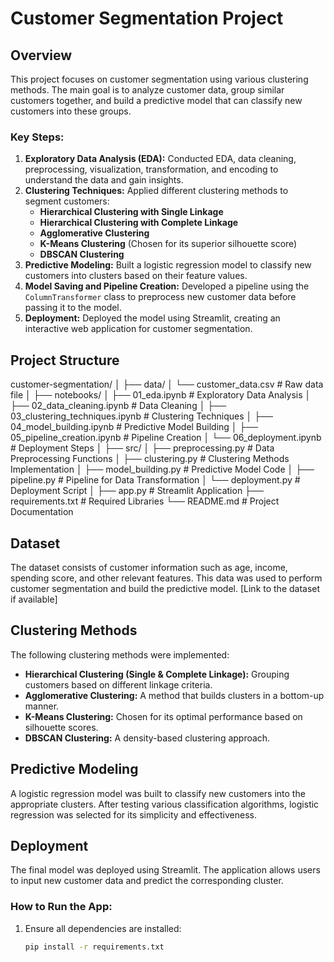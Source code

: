# Customer Segmentation Project

## Overview
This project focuses on customer segmentation using various clustering methods. The main goal is to analyze customer data, group similar customers together, and build a predictive model that can classify new customers into these groups. 

### Key Steps:
1. **Exploratory Data Analysis (EDA):** Conducted EDA, data cleaning, preprocessing, visualization, transformation, and encoding to understand the data and gain insights.
2. **Clustering Techniques:** Applied different clustering methods to segment customers:
   - **Hierarchical Clustering with Single Linkage**
   - **Hierarchical Clustering with Complete Linkage**
   - **Agglomerative Clustering**
   - **K-Means Clustering** (Chosen for its superior silhouette score)
   - **DBSCAN Clustering**
3. **Predictive Modeling:** Built a logistic regression model to classify new customers into clusters based on their feature values.
4. **Model Saving and Pipeline Creation:** Developed a pipeline using the `ColumnTransformer` class to preprocess new customer data before passing it to the model.
5. **Deployment:** Deployed the model using Streamlit, creating an interactive web application for customer segmentation.

## Project Structure
customer-segmentation/
│
├── data/
│ └── customer_data.csv # Raw data file
│
├── notebooks/
│ ├── 01_eda.ipynb # Exploratory Data Analysis
│ ├── 02_data_cleaning.ipynb # Data Cleaning
│ ├── 03_clustering_techniques.ipynb # Clustering Techniques
│ ├── 04_model_building.ipynb # Predictive Model Building
│ ├── 05_pipeline_creation.ipynb # Pipeline Creation
│ └── 06_deployment.ipynb # Deployment Steps
│
├── src/
│ ├── preprocessing.py # Data Preprocessing Functions
│ ├── clustering.py # Clustering Methods Implementation
│ ├── model_building.py # Predictive Model Code
│ ├── pipeline.py # Pipeline for Data Transformation
│ └── deployment.py # Deployment Script
│
├── app.py # Streamlit Application
├── requirements.txt # Required Libraries
└── README.md # Project Documentation

## Dataset
The dataset consists of customer information such as age, income, spending score, and other relevant features. This data was used to perform customer segmentation and build the predictive model. [Link to the dataset if available]

## Clustering Methods
The following clustering methods were implemented:
- **Hierarchical Clustering (Single & Complete Linkage):** Grouping customers based on different linkage criteria.
- **Agglomerative Clustering:** A method that builds clusters in a bottom-up manner.
- **K-Means Clustering:** Chosen for its optimal performance based on silhouette scores.
- **DBSCAN Clustering:** A density-based clustering approach.

## Predictive Modeling
A logistic regression model was built to classify new customers into the appropriate clusters. After testing various classification algorithms, logistic regression was selected for its simplicity and effectiveness.

## Deployment
The final model was deployed using Streamlit. The application allows users to input new customer data and predict the corresponding cluster.

### How to Run the App:
1. Ensure all dependencies are installed:
   ```bash
   pip install -r requirements.txt
